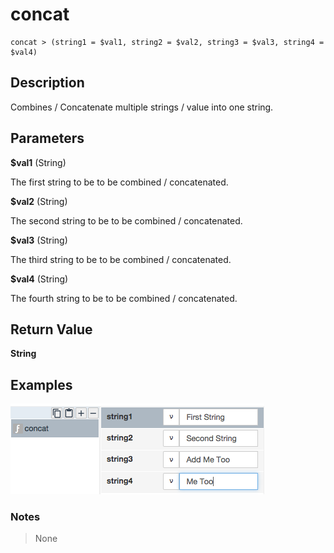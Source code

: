 # concat

	concat > (string1 = $val1, string2 = $val2, string3 = $val3, string4 = $val4)

## Description

Combines / Concatenate multiple strings / value into one string.

## Parameters

**$val1** (String)

The first string to be to be combined / concatenated.

**$val2** (String)

The second string to be to be combined / concatenated.

**$val3** (String)

The third string to be to be combined / concatenated.

**$val4** (String)

The fourth string to be to be combined / concatenated.

## Return Value

**String**

## Examples

![](concat.png?raw=true)

### Notes
> None

